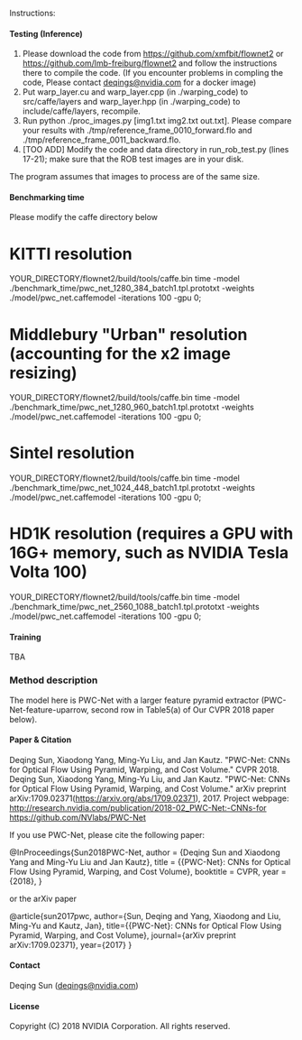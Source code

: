 Instructions:

#### Testing (Inference)

1. Please download the code from https://github.com/xmfbit/flownet2 or https://github.com/lmb-freiburg/flownet2 and follow the instructions there to compile the code. (If you encounter problems in compling the code, Please contact deqings@nvidia.com for a docker image)
2. Put warp_layer.cu and warp_layer.cpp (in ./warping_code) to src/caffe/layers and warp_layer.hpp (in ./warping_code) to include/caffe/layers, recompile.
3. Run python ./proc_images.py [img1.txt img2.txt out.txt]. Please compare your results with ./tmp/reference_frame_0010_forward.flo and ./tmp/reference_frame_0011_backward.flo.
4. [TOO ADD] Modify the code and data directory in run_rob_test.py (lines 17-21); make sure that the ROB test images are in your disk.

The program assumes that images to process are of the same size.


#### Benchmarking time

Please modify the caffe directory below
# KITTI resolution
YOUR_DIRECTORY/flownet2/build/tools/caffe.bin time -model ./benchmark_time/pwc_net_1280_384_batch1.tpl.prototxt -weights ./model/pwc_net.caffemodel -iterations 100 -gpu 0;

# Middlebury "Urban" resolution (accounting for the x2 image resizing)
YOUR_DIRECTORY/flownet2/build/tools/caffe.bin time -model ./benchmark_time/pwc_net_1280_960_batch1.tpl.prototxt -weights ./model/pwc_net.caffemodel -iterations 100 -gpu 0;

# Sintel resolution
YOUR_DIRECTORY/flownet2/build/tools/caffe.bin time -model ./benchmark_time/pwc_net_1024_448_batch1.tpl.prototxt -weights ./model/pwc_net.caffemodel -iterations 100 -gpu 0;

# HD1K resolution (requires a GPU with 16G+ memory, such as  NVIDIA Tesla Volta 100)
YOUR_DIRECTORY/flownet2/build/tools/caffe.bin time -model ./benchmark_time/pwc_net_2560_1088_batch1.tpl.prototxt -weights ./model/pwc_net.caffemodel -iterations 100 -gpu 0;


#### Training 

TBA



### Method description
The model here is PWC-Net with a larger feature pyramid extractor (PWC-Net-feature-uparrow, second row in Table5(a) of Our CVPR 2018 paper below).

#### Paper & Citation
Deqing Sun, Xiaodong Yang, Ming-Yu Liu, and Jan Kautz. "PWC-Net: CNNs for Optical Flow Using Pyramid, Warping, and Cost Volume." CVPR 2018. 
Deqing Sun, Xiaodong Yang, Ming-Yu Liu, and Jan Kautz. "PWC-Net: CNNs for Optical Flow Using Pyramid, Warping, and Cost Volume." arXiv preprint arXiv:1709.02371(https://arxiv.org/abs/1709.02371), 2017.
Project webpage: http://research.nvidia.com/publication/2018-02_PWC-Net:-CNNs-for
https://github.com/NVlabs/PWC-Net
 

If you use PWC-Net, please cite the following paper: 

@InProceedings{Sun2018PWC-Net,
  author    = {Deqing Sun and Xiaodong Yang and Ming-Yu Liu and Jan Kautz},
  title     = {{PWC-Net}: CNNs for Optical Flow Using Pyramid, Warping, and Cost Volume},
  booktitle = CVPR,
  year      = {2018},
}

or the arXiv paper

@article{sun2017pwc,
  author={Sun, Deqing and Yang, Xiaodong and Liu, Ming-Yu and Kautz, Jan},
  title={{PWC-Net}: CNNs for Optical Flow Using Pyramid, Warping, and Cost Volume},
  journal={arXiv preprint arXiv:1709.02371},
  year={2017}
}


#### Contact
Deqing Sun (deqings@nvidia.com)

#### License 
Copyright (C) 2018 NVIDIA Corporation. All rights reserved. 

